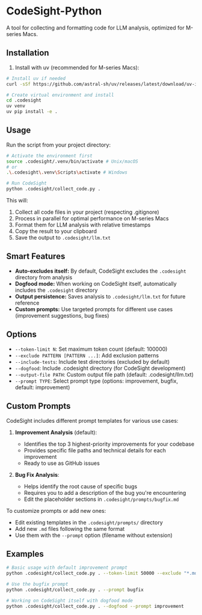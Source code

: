 # CodeSight-Python

A tool for collecting and formatting code for LLM analysis, optimized for M-series Macs.

## Installation

1. Install with uv (recommended for M-series Macs):

```bash
# Install uv if needed
curl -sSf https://github.com/astral-sh/uv/releases/latest/download/uv-installer.sh | bash

# Create virtual environment and install
cd .codesight
uv venv
uv pip install -e .
```

## Usage

Run the script from your project directory:

```bash
# Activate the environment first
source .codesight/.venv/bin/activate # Unix/macOS
# or
.\.codesight\.venv\Scripts\activate # Windows

# Run CodeSight
python .codesight/collect_code.py .
```

This will:
1. Collect all code files in your project (respecting .gitignore)
2. Process in parallel for optimal performance on M-series Macs
3. Format them for LLM analysis with relative timestamps
4. Copy the result to your clipboard
5. Save the output to `.codesight/llm.txt`

## Smart Features

- **Auto-excludes itself:** By default, CodeSight excludes the `.codesight` directory from analysis
- **Dogfood mode:** When working on CodeSight itself, automatically includes the `.codesight` directory
- **Output persistence:** Saves analysis to `.codesight/llm.txt` for future reference
- **Custom prompts:** Use targeted prompts for different use cases (improvement suggestions, bug fixes)

## Options

- `--token-limit N`: Set maximum token count (default: 100000)
- `--exclude PATTERN [PATTERN ...]`: Add exclusion patterns
- `--include-tests`: Include test directories (excluded by default)
- `--dogfood`: Include .codesight directory (for CodeSight development)
- `--output-file PATH`: Custom output file path (default: .codesight/llm.txt)
- `--prompt TYPE`: Select prompt type (options: improvement, bugfix, default: improvement)

## Custom Prompts

CodeSight includes different prompt templates for various use cases:

1. **Improvement Analysis** (default):
   - Identifies the top 3 highest-priority improvements for your codebase
   - Provides specific file paths and technical details for each improvement
   - Ready to use as GitHub issues

2. **Bug Fix Analysis**:
   - Helps identify the root cause of specific bugs
   - Requires you to add a description of the bug you're encountering
   - Edit the placeholder sections in `.codesight/prompts/bugfix.md`

To customize prompts or add new ones:
- Edit existing templates in the `.codesight/prompts/` directory
- Add new `.md` files following the same format
- Use them with the `--prompt` option (filename without extension)

## Examples

```bash
# Basic usage with default improvement prompt
python .codesight/collect_code.py . --token-limit 50000 --exclude "*.md" "docs/"

# Use the bugfix prompt
python .codesight/collect_code.py . --prompt bugfix

# Working on CodeSight itself with dogfood mode
python .codesight/collect_code.py . --dogfood --prompt improvement
```